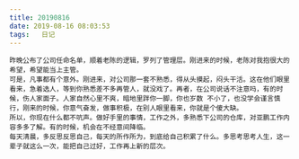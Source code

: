 ```yaml
---
title: 20190816
date: 2019-08-16 08:03:53
tags:   日记
---
```

    昨晚公布了公司任命名单，顺着老陈的逻辑，罗列了管理层。刚进来的时候，老陈对我抱很大的希望，希望能当上主管。
    可是，凡事都有个意外。刚进来，对公司那一套不熟悉，得从头摸起，闷头干活。这在他们眼里看来，急着选人，等到你熟悉差不多再管人，就没戏了。再者，在公司说话不注意吗，有的时候，伤人家面子。人家自然心里不爽，暗地里跘你一脚，你也岁数 不小了，也没学会谨言慎行，刚来的时候，你意气奋发，做事积极，在别人眼里看来，你就是个傻大缺。
    所以，你现在什么都不吭声。做好手里的事情，工作之外，多熟悉下公司的仓库，对亚鹏工作内容多多了解。有的时候，机会在不经意间降临。
    每天清晨，多反思反思自己，每天的所作所为，到底给自己积累了什么。多思考思考人生，这一辈子就这么一次，能把自己过好，工作再上新的层次。
    
